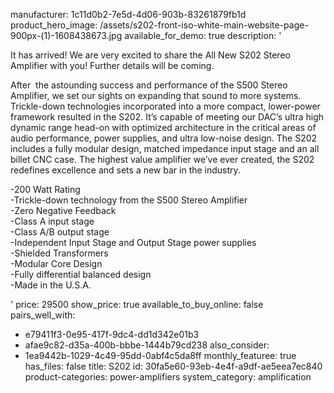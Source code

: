 manufacturer: 1c11d0b2-7e5d-4d06-903b-83261879fb1d
product_hero_image: /assets/s202-front-iso-white-main-website-page-900px-(1)-1608438673.jpg
available_for_demo: true
description: '<p>It has arrived! We are very excited to share the All New S202 Stereo Amplifier with you! Further details will be coming.</p><p>After&nbsp; the astounding success and performance of the S500 Stereo Amplifier, we set our sights on expanding that sound to more systems. Trickle-down technologies incorporated into a more compact, lower-power framework resulted in the S202. It’s capable of meeting our DAC’s ultra high dynamic range head-on with optimized architecture in the critical areas of audio performance, power supplies, and ultra low-noise design. The S202 includes a fully modular design, matched impedance input stage and an all billet CNC case. The highest value amplifier we’ve ever created, the S202 redefines excellence and sets a new bar in the industry.</p><p>-200 Watt Rating<br>-Trickle-down technology from the S500 Stereo Amplifier<br>-Zero Negative Feedback<br>-Class A input stage<br>-Class A/B output stage<br>-Independent Input Stage and Output Stage power supplies<br>-Shielded Transformers<br>-Modular Core Design<br>-Fully differential balanced design<br>-Made in the U.S.A.</p>'
price: 29500
show_price: true
available_to_buy_online: false
pairs_well_with:
  - e79411f3-0e95-417f-9dc4-dd1d342e01b3
  - afae9c82-d35a-400b-bbbe-1444b79cd238
also_consider:
  - 1ea9442b-1029-4c49-95dd-0abf4c5da8ff
monthly_featuree: true
has_files: false
title: S202
id: 30fa5e60-93eb-4e4f-a9df-ae5eea7ec840
product-categories: power-amplifiers
system_category: amplification
